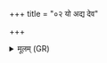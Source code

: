 +++
title = "०२ यो अद्य देव"

+++
<details><summary>मूलम् (GR)</summary>

+++(PSK 20.27.2)+++यो अद्य देव सूर्य  
त्वां च मां चान्तरायति ।  
तस्मिन् दुष्वप्न्यं सर्वं  
दुरितानि च मृज्महे ॥
</details>